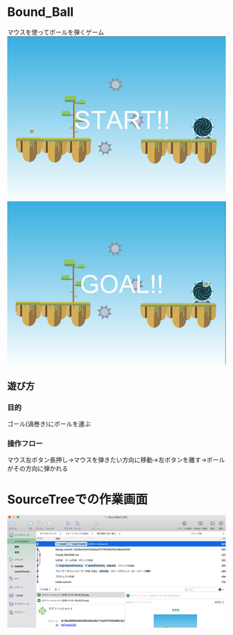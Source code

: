 # Bound_Ball
マウスを使ってボールを弾くゲーム
![start画面](https://github.com/takara0524/Bound_Ball/blob/master/スクリーンショット%202019-11-01%2018.43.33.png?raw=true)
![clear画面](https://github.com/takara0524/Bound_Ball/blob/master/スクリーンショット%202019-11-01%2018.43.52.png?raw=true)
## 遊び方
### 目的
ゴール(渦巻き)にボールを運ぶ
### 操作フロー
マウス左ボタン長押し->マウスを弾きたい方向に移動->左ボタンを離す->ボールがその方向に弾かれる

# SourceTreeでの作業画面
![作業画面](https://github.com/takara0524/Bound_Ball/blob/master/スクリーンショット%202019-11-01%2018.45.56.png?raw=true)
